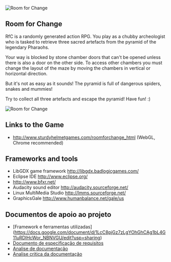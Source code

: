 ![Room for Change](http://sturdyhelmetgames.com/roomforchange_html/pyramid.png)

## Room for Change

RfC is a randomly generated action RPG. You play as a chubby archeologist who is tasked to retrieve three sacred artefacts from the pyramid of the legendary Pharaohs.

Your way is blocked by stone chamber doors that can't be opened unless there is also a door on the other side. To access other chambers you must change the layout of the maze by moving the chambers in vertical or horizontal direction.

But it's not as easy as it sounds! The pyramid is full of dangerous spiders, snakes and mummies!

Try to collect all three artefacts and escape the pyramid! Have fun! :)

![Room for Change](http://sturdyhelmetgames.com/roomforchange_html/screenshot2.png)

## Links to the Game

* http://www.sturdyhelmetgames.com/roomforchange_html (WebGL, Chrome recommended)

## Frameworks and tools

* LibGDX game framework http://libgdx.badlogicgames.com/
* Eclipse IDE http://www.eclipse.org/
* http://www.bfxr.net/
* Audacity sound editor http://audacity.sourceforge.net/
* Linux MultiMedia Studio http://lmms.sourceforge.net/
* GraphicsGale http://www.humanbalance.net/gale/us

## Documentos de apoio ao projeto

*  [Framework e ferramentas utilizadas] (https://docs.google.com/document/d/1LcC8pjGz7zLgYOhGhCAg1bL4G11uRDlHcWor_NBNVGU/edit?usp=sharing)
* [Documento de especificação de requisitos](https://docs.google.com/document/d/1hGiaLkAFlZYviIuemp6zIsG8Akyq5ZpMpR4mBmJwArM/edit?usp=sharing)
* [Analise de documentação](https://docs.google.com/document/d/1FQVzvmhKzrHLAa_cda75k9DUpfV2k48spFNj1p84ArQ/edit?usp=sharing)
* [Analise critica da documentação](https://docs.google.com/document/d/1qs-sxnu2NDA2J1eVxzdj988qJjhgWsibKgMJ75Y9pKM/edit?usp=sharing)
